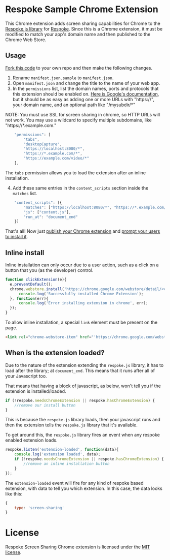 # Respoke Sample Chrome Extension

This Chrome extension adds screen sharing capabilities for Chrome to the
[Respoke.js library](https://github.com/respoke/respoke) for [Respoke](https://www.respoke.io). Since this is a
Chrome extension, it must be modified to match your app's domain name and then published to the Chrome Web Store.

## Usage

[Fork this code](https://github.com/respoke/respoke-chrome-extension/fork) to your own repo and then make the
following changes.

1. Rename `manifest.json.sample` to `manifest.json`.
2. Open `manifest.json` and change the title to the name of your web app.
3. In the `permissions` list, list the domain names, ports and protocols that this extension should be enabled on. [Here is Google's documentation](https://developer.chrome.com/extensions/declare_permissions), but it should be as easy as adding one or more URLs with "https://", your domain name, and an optional path like "/mysubdir/\*" 

NOTE: You must use SSL for screen sharing in chrome, so HTTP URLs will not work. You may use a wildcard to specify multiple subdomains, like "https://\*.example.com."

```js
    "permissions": [
        "tabs",
        "desktopCapture",
        "https://localhost:8080/*",
        "https://*.example.com/*",
        "https://example.com/video/*"
    ],

```

The `tabs` permission allows you to load the extension after an inline installation.

4. Add these same entries in the `content_scripts` section inside the `matches` list.

```js
    "content_scripts": [{
        "matches": ["https://localhost:8080/*", "https://*.example.com/*", "https://example.com/video/*"],
        "js": ["content.js"],
        "run_at": "document_end"
    }]
```

That's all! Now just [publish your Chrome extension](https://developer.chrome.com/webstore/publish) and [prompt your users to install it](https://developer.chrome.com/webstore/inline_installation).

## Inline install

Inline installation can only occur due to a user action, such as a click on a button that you (as the developer) control.

```js
function clickExtension(e){
  e.preventDefault();
  chrome.webstore.install('https://chrome.google.com/webstore/detail/<chrome-extension-app-id>', function(){
      console.log('Successfully installed Chrome Extension');
  }, function(err){
      console.log('Error installing extension in chrome', err);
  });
}
```

To allow inline installation, a special `link` element must be present on the page.

```html
<link rel="chrome-webstore-item" href="'https://chrome.google.com/webstore/detail/<chrome-extension-app-id>'">
```

## When is the extension loaded?

Due to the nature of the extension extending the `respoke.js` library, it has to load after the library; at `document_end`. This means that it runs after all of your Javascript too.

That means that having a block of javascript, as below, won't tell you if the extension is installed/loaded.

```js
if (!respoke.needsChromeExtension || respoke.hasChromeExtension) {
    //remove our install button
}
```

This is because the `respoke.js` library loads, then your javascript runs and then the extension tells the `respoke.js` library that it's available.

To get around this, the `respoke.js` library fires an event when any respoke enabled extension loads.

```js
respoke.listen('extension-loaded', function(data){
    console.log('extension loaded', data);
    if (!respoke.needsChromeExtension || respoke.hasChromeExtension) {
        //remove an inline installation button
    }
});
```

The `extension-loaded` event will fire for any kind of respoke based extension, with data to tell you which extension. In this case, the data looks like this:

```js
{
    type: 'screen-sharing'
}

```

# License

Respoke Screen Sharing Chrome extension is licensed under the [MIT license](LICENSE).
